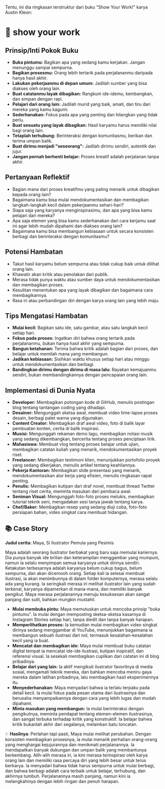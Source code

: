 Tentu, ini dia ringkasan terstruktur dari buku "Show Your Work!" karya Austin Kleon:

# 📖 show your work

## Prinsip/Inti Pokok Buku
*   **Buka pintumu:** Bagikan apa yang sedang kamu kerjakan. Jangan menunggu sampai sempurna.
*   **Bagikan prosesmu:** Orang lebih tertarik pada perjalananmu daripada hanya hasil akhir.
*   **Lakukan pekerjaanmu di depan umum:** Jadilah sumber yang bisa diakses oleh orang lain.
*   **Buat catatanmu layak dibagikan:** Rangkum ide-idemu, kembangkan, dan simpan dengan rapi.
*   **Pelajari dari orang lain:** Jadilah murid yang baik, amati, dan tiru dari mereka yang kamu kagumi.
*   **Sederhanakan:** Fokus pada apa yang penting dan hilangkan yang tidak perlu.
*   **Buat sesuatu yang layak dibagikan:** Hasil karyamu harus memiliki nilai bagi orang lain.
*   **Tetaplah terhubung:** Berinteraksi dengan komunitasmu, berikan dan terima umpan balik.
*   **Buat dirimu menjadi "seseorang":** Jadilah dirimu sendiri, autentik dan jujur.
*   **Jangan pernah berhenti belajar:** Proses kreatif adalah perjalanan tanpa akhir.

## Pertanyaan Reflektif
*   Bagian mana dari proses kreatifmu yang paling menarik untuk dibagikan kepada orang lain?
*   Bagaimana kamu bisa mulai mendokumentasikan dan membagikan langkah-langkah kecil dalam pekerjaanmu sehari-hari?
*   Siapa saja yang karyanya menginspirasimu, dan apa yang bisa kamu pelajari dari mereka?
*   Apa saja elemen yang bisa kamu sederhanakan dari cara kerjamu saat ini agar lebih mudah dipahami dan diakses orang lain?
*   Bagaimana kamu bisa membangun kebiasaan untuk secara konsisten berbagi dan berinteraksi dengan komunitasmu?

## Potensi Hambatan
*   Takut hasil karyamu belum sempurna atau tidak cukup baik untuk dilihat orang lain.
*   Khawatir akan kritik atau penolakan dari publik.
*   Merasa tidak punya waktu atau sumber daya untuk mendokumentasikan dan membagikan proses.
*   Kesulitan menentukan apa yang layak dibagikan dan bagaimana cara membagikannya.
*   Rasa iri atau perbandingan diri dengan karya orang lain yang lebih maju.

## Tips Mengatasi Hambatan
*   **Mulai kecil:** Bagikan satu ide, satu gambar, atau satu langkah kecil setiap hari.
*   **Fokus pada proses:** Ingatkan diri bahwa orang tertarik pada perjalananmu, bukan hanya hasil akhir yang sempurna.
*   **Bangun ketahanan:** Terima bahwa kritik adalah bagian dari proses, dan belajar untuk memilah mana yang membangun.
*   **Jadikan kebiasaan:** Sisihkan waktu khusus setiap hari atau minggu untuk mendokumentasikan dan berbagi.
*   **Bandingkan dirimu dengan dirimu di masa lalu:** Rayakan kemajuanmu sendiri, bukan membandingkannya dengan pencapaian orang lain.

## Implementasi di Dunia Nyata
*   **Developer:** Membagikan potongan kode di GitHub, menulis postingan blog tentang tantangan coding yang dihadapi.
*   **Desainer:** Mengunggah sketsa awal, membuat video time-lapse proses desain, berbagi palet warna yang digunakan.
*   **Content Creator:** Membagikan draf awal video, foto di balik layar pembuatan konten, cerita di balik inspirasi.
*   **Musisi:** Mengunggah rekaman demo lagu, membagikan notasi musik yang sedang dikembangkan, bercerita tentang proses penciptaan lirik.
*   **Mahasiswa:** Membuat vlog tentang proses belajar untuk ujian, membagikan catatan kuliah yang menarik, mendokumentasikan proyek riset.
*   **Freelancer:** Membagikan testimoni klien, menunjukkan portofolio proyek yang sedang dikerjakan, menulis artikel tentang keahliannya.
*   **Pekerja Kantoran:** Membagikan slide presentasi yang menarik, mendokumentasikan alur kerja yang efisien, menulis ringkasan rapat penting.
*   **Penulis:** Membagikan kutipan dari draf novel, membuat thread Twitter tentang riset cerita, meminta masukan dari pembaca awal.
*   **Seniman Visual:** Mengunggah foto-foto proses melukis, membagikan tutorial teknik seni, mengadakan sesi tanya jawab tentang karya.
*   **Chef/Baker:** Membagikan resep yang sedang diuji coba, foto-foto persiapan bahan, video singkat cara membuat hidangan.

## 📚 Case Story
**Judul cerita:** Maya, Si Ilustrator Pemula yang Pesimis

Maya adalah seorang ilustrator berbakat yang baru saja memulai kariernya. Dia punya banyak ide brilian dan keterampilan menggambar yang mumpuni, namun ia selalu menyimpan semua karyanya untuk dirinya sendiri. Ketakutan terbesarnya adalah karyanya belum cukup bagus, belum sempurna, dan akan dicemooh orang. Setiap kali ia selesai membuat ilustrasi, ia akan menimbunnya di dalam folder komputernya, merasa selalu ada yang kurang. Ia seringkali merasa iri melihat ilustrator lain yang sudah terkenal, karyanya dipamerkan di mana-mana, dan memiliki banyak pengikut. Maya merasa perjalanannya menuju kesuksesan akan sangat panjang dan sulit, bahkan mungkin mustahil.

*   **Mulai membuka pintu:** Maya memutuskan untuk mencoba prinsip "buka pintumu". Ia mulai dengan memposting sketsa-sketsa kasarnya di Instagram Stories setiap hari, tanpa diedit dan tanpa banyak harapan.
*   **Memperlihatkan proses:** Ia kemudian mulai membagikan video singkat dirinya sedang menggambar di YouTube, menunjukkan bagaimana ia membangun sebuah ilustrasi dari nol, termasuk kesalahan-kesalahan kecil yang ia buat.
*   **Mencatat dan membagikan ide:** Maya mulai membuat buku catatan digital tempat ia mencatat ide-ide ilustrasi, kutipan inspiratif, dan referensi visual. Ia sesekali membagikan cuplikan dari catatan ini di blog pribadinya.
*   **Belajar dari yang lain:** Ia aktif mengikuti ilustrator favoritnya di media sosial, mengamati teknik mereka, dan bahkan mencoba meniru gaya mereka dalam latihan pribadinya, lalu membagikan hasil eksperimennya itu.
*   **Menyederhanakan:** Maya menyadari bahwa ia terlalu terpaku pada detail kecil. Ia mulai fokus pada pesan utama dari ilustrasinya dan berusaha menyampaikannya dengan cara yang lebih lugas dan mudah dipahami.
*   **Minta masukan yang membangun:** Ia mulai berinteraksi dengan pengikutnya, meminta pendapat tentang elemen-elemen ilustrasinya, dan sangat terbuka terhadap kritik yang konstruktif. Ia belajar bahwa kritik bukanlah akhir dari segalanya, melainkan batu loncatan.

✨ **Hasilnya**: Perlahan tapi pasti, Maya mulai melihat perubahan. Dengan konsisten membagikan prosesnya, ia mulai menarik perhatian orang-orang yang menghargai kejujurannya dan menikmati perjalanannya. Ia mendapatkan banyak dukungan dan umpan balik yang membantunya berkembang. Alih-alih merasa iri, ia kini merasa terinspirasi oleh karya orang lain dan memiliki rasa percaya diri yang lebih besar untuk terus berkarya. Ia menyadari bahwa tidak harus sempurna untuk mulai berbagi, dan bahwa berbagi adalah cara terbaik untuk belajar, terhubung, dan akhirnya tumbuh. Perjalanannya masih panjang, namun kini ia melangkahinya dengan lebih ringan dan penuh harapan.